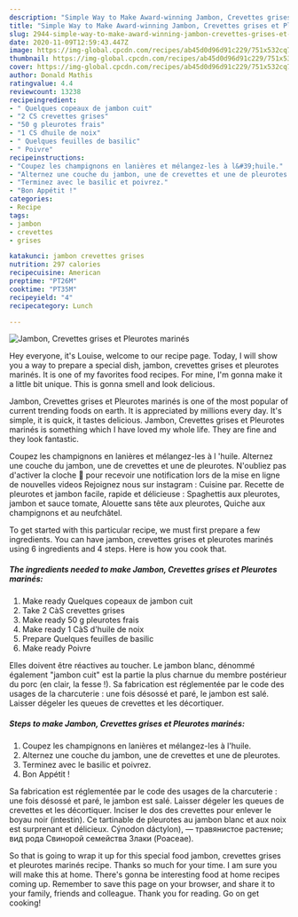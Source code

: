 ```yaml
---
description: "Simple Way to Make Award-winning Jambon, Crevettes grises et Pleurotes marinés"
title: "Simple Way to Make Award-winning Jambon, Crevettes grises et Pleurotes marinés"
slug: 2944-simple-way-to-make-award-winning-jambon-crevettes-grises-et-pleurotes-marines
date: 2020-11-09T12:59:43.447Z
image: https://img-global.cpcdn.com/recipes/ab45d0d96d91c229/751x532cq70/jambon-crevettes-grises-et-pleurotes-marines-photo-principale-de-la-recette.jpg
thumbnail: https://img-global.cpcdn.com/recipes/ab45d0d96d91c229/751x532cq70/jambon-crevettes-grises-et-pleurotes-marines-photo-principale-de-la-recette.jpg
cover: https://img-global.cpcdn.com/recipes/ab45d0d96d91c229/751x532cq70/jambon-crevettes-grises-et-pleurotes-marines-photo-principale-de-la-recette.jpg
author: Donald Mathis
ratingvalue: 4.4
reviewcount: 13238
recipeingredient:
- " Quelques copeaux de jambon cuit"
- "2 CS crevettes grises"
- "50 g pleurotes frais"
- "1 CS dhuile de noix"
- " Quelques feuilles de basilic"
- " Poivre"
recipeinstructions:
- "Coupez les champignons en lanières et mélangez-les à l&#39;huile."
- "Alternez une couche du jambon, une de crevettes et une de pleurotes."
- "Terminez avec le basilic et poivrez."
- "Bon Appétit !"
categories:
- Recipe
tags:
- jambon
- crevettes
- grises

katakunci: jambon crevettes grises 
nutrition: 297 calories
recipecuisine: American
preptime: "PT26M"
cooktime: "PT35M"
recipeyield: "4"
recipecategory: Lunch

---
```



![Jambon, Crevettes grises et Pleurotes marinés](https://img-global.cpcdn.com/recipes/ab45d0d96d91c229/751x532cq70/jambon-crevettes-grises-et-pleurotes-marines-photo-principale-de-la-recette.jpg)

Hey everyone, it's Louise, welcome to our recipe page. Today, I will show you a way to prepare a special dish, jambon, crevettes grises et pleurotes marinés. It is one of my favorites food recipes. For mine, I'm gonna make it a little bit unique. This is gonna smell and look delicious.

Jambon, Crevettes grises et Pleurotes marinés is one of the most popular of current trending foods on earth. It is appreciated by millions every day. It's simple, it is quick, it tastes delicious. Jambon, Crevettes grises et Pleurotes marinés is something which I have loved my whole life. They are fine and they look fantastic.

Coupez les champignons en lanières et mélangez-les à l &#39;huile. Alternez une couche du jambon, une de crevettes et une de pleurotes. N&#39;oubliez pas d&#39;activer la cloche 🔔 pour recevoir une notification lors de la mise en ligne de nouvelles videos Rejoignez nous sur instagram : Cuisine par. Recette de pleurotes et jambon facile, rapide et délicieuse : Spaghettis aux pleurotes, jambon et sauce tomate, Alouette sans tête aux pleurotes, Quiche aux champignons et au neufchâtel.


To get started with this particular recipe, we must first prepare a few ingredients. You can have jambon, crevettes grises et pleurotes marinés using 6 ingredients and 4 steps. Here is how you cook that.

<!--inarticleads1-->

##### The ingredients needed to make Jambon, Crevettes grises et Pleurotes marinés:

1. Make ready  Quelques copeaux de jambon cuit
1. Take 2 CàS crevettes grises
1. Make ready 50 g pleurotes frais
1. Make ready 1 CàS d&#39;huile de noix
1. Prepare  Quelques feuilles de basilic
1. Make ready  Poivre


Elles doivent être réactives au toucher. Le jambon blanc, dénommé également &#34;jambon cuit&#34; est la partie la plus charnue du membre postérieur du porc (en clair, la fesse !). Sa fabrication est réglementée par le code des usages de la charcuterie : une fois désossé et paré, le jambon est salé. Laisser dégeler les queues de crevettes et les décortiquer. 

<!--inarticleads2-->

##### Steps to make Jambon, Crevettes grises et Pleurotes marinés:

1. Coupez les champignons en lanières et mélangez-les à l&#39;huile.
1. Alternez une couche du jambon, une de crevettes et une de pleurotes.
1. Terminez avec le basilic et poivrez.
1. Bon Appétit !


Sa fabrication est réglementée par le code des usages de la charcuterie : une fois désossé et paré, le jambon est salé. Laisser dégeler les queues de crevettes et les décortiquer. Inciser le dos des crevettes pour enlever le boyau noir (intestin). Ce tartinable de pleurotes au jambon blanc et aux noix est surprenant et délicieux. Cýnodon dáctylon), — травянистое растение; вид рода Свинорой семейства Злаки (Poaceae). 

So that is going to wrap it up for this special food jambon, crevettes grises et pleurotes marinés recipe. Thanks so much for your time. I am sure you will make this at home. There's gonna be interesting food at home recipes coming up. Remember to save this page on your browser, and share it to your family, friends and colleague. Thank you for reading. Go on get cooking!
